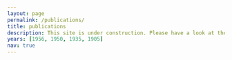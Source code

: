 ```yaml
---
layout: page
permalink: /publications/
title: publications
description: This site is under construction. Please have a look at the other projects and tune in later again.
years: [1956, 1950, 1935, 1905]
nav: true
---
```

